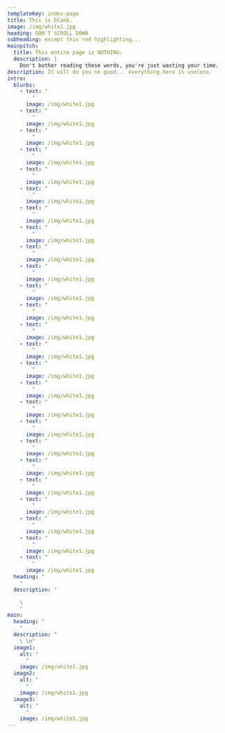 ```yaml
---
templateKey: index-page
title: This is blank.
image: /img/white1.jpg
heading: DON'T SCROLL DOWN
subheading: except this red highlighting...
mainpitch:
  title: This entire page is NOTHING.
  description: |
    Don't bother reading these words, you're just wasting your time.
description: It will do you no good... everything here is useless.
intro:
  blurbs:
    - text: "                                                                                                                                                                         \
        "
      image: /img/white1.jpg
    - text: "                                                                                                                                                                         \
        "
      image: /img/white1.jpg
    - text: "                                                                                                                                                                         \
        "
      image: /img/white1.jpg
    - text: "                                                                                                                                                                         \
        "
      image: /img/white1.jpg
    - text: "                                                                                                                                                                         \
        "
      image: /img/white1.jpg
    - text: "                                                                                                                                                                         \
        "
      image: /img/white1.jpg
    - text: "                                                                                                                                                                         \
        "
      image: /img/white1.jpg
    - text: "                                                                                                                                                                         \
        "
      image: /img/white1.jpg
    - text: "                                                                                                                                                                         \
        "
      image: /img/white1.jpg
    - text: "                                                                                                                                                                         \
        "
      image: /img/white1.jpg
    - text: "                                                                                                                                                                         \
        "
      image: /img/white1.jpg
    - text: "                                                                                                                                                                         \
        "
      image: /img/white1.jpg
    - text: "                                                                                                                                                                         \
        "
      image: /img/white1.jpg
    - text: "                                                                                                                                                                         \
        "
      image: /img/white1.jpg
    - text: "                                                                                                                                                                         \
        "
      image: /img/white1.jpg
    - text: "                                                                                                                                                                         \
        "
      image: /img/white1.jpg
    - text: "                                                                                                                                                                         \
        "
      image: /img/white1.jpg
    - text: "                                                                                                                                                                         \
        "
      image: /img/white1.jpg
    - text: "                                                                                                                                                                         \
        "
      image: /img/white1.jpg
    - text: "                                                                                                                                                                         \
        "
      image: /img/white1.jpg
    - text: "                                                                                                                                                                         \
        "
      image: /img/white1.jpg
    - text: "                                                                                                                                                                         \
        "
      image: /img/white1.jpg
    - text: "                                                                                                                                                                         \
        "
      image: /img/white1.jpg
    - text: "                                                                                                                                                                         \
        "
      image: /img/white1.jpg
    - text: "                                                                                                                                                                         \
        "
      image: /img/white1.jpg
  heading: "                                                                                                                                                                         \
    "
  description: "

    \                                                                                                                                                                                                                                                                                                                                                                                                                                                                                                                           \
    "
main:
  heading: "                                                                                                                                                                         \
    "
  description: "                                                                                                                                                                        \
    \ \n"
  image1:
    alt: "                                                                                                                                                                         \
      "
    image: /img/white1.jpg
  image2:
    alt: "                                                                                                                                                                         \
      "
    image: /img/white1.jpg
  image3:
    alt: "                                                                                                                                                                         \
      "
    image: /img/white1.jpg
---
```

